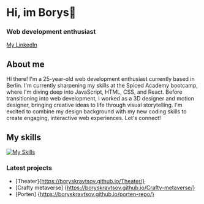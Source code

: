 # Hi, im Borys👋
### Web development enthusiast
[My LinkedIn](https://www.linkedin.com/in/borys-kravtsov-b068a9184/)
## About me
Hi there! I'm a 25-year-old web development enthusiast currently based in Berlin. I'm currently sharpening my skills at the Spiced Academy bootcamp, where I'm diving deep into JavaScript, HTML, CSS, and React. Before transitioning into web development, I worked as a 3D designer and motion designer, bringing creative ideas to life through visual storytelling. I'm excited to combine my design background with my new coding skills to create engaging, interactive web experiences. Let's connect!

## My skills
[![My Skills](https://skillicons.dev/icons?i=visualstudio,js,html,css,sass,npm,ps,ae,pr,ai,blender,unreal,figma	)](https://skillicons.dev)

### Latest projects
- [Theater]{https://boryskravtsov.github.io/Theater/}
- [Crafty metaverse] {https://boryskravtsov.github.io/Crafty-metaverse/}
- [Porten] {https://boryskravtsov.github.io/porten-repo/}

